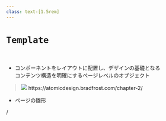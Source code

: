 ```yaml
---
class: text-[1.5rem]
---
```


# `Template`

<br>

- コンポーネントをレイアウトに配置し、デザインの基礎となる<br/>コンテンツ構造を明確にするページレベルのオブジェクト

<div class="grid grid-cols-[3fr,2fr] gap-8 h-3/5">
<!-- left -->
<div class="my-auto justify-self-center">
<div class="w-max">

> <img src="template.png" class="h-[280px]" />
> <a class="text-sm opacity-60">https://atomicdesign.bradfrost.com/chapter-2/</a>
</div>
</div>
<!-- right -->
<div class="pt-24">

- ページの雛形
</div>
</div>

<div
  class="absolute bottom-[1rem] right-[1rem] text-[1rem]"
>
  <SlideCurrentNo /> / <SlidesTotal />
</div>